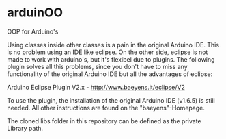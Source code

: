 # arduinOO
OOP for Arduino's

Using classes inside other classes is a pain in the original Arduino IDE. 
This is no problem using an IDE like eclipse. On the other side, eclipse is not
made to work with arduino's, but it's flexibel due to plugins. The following plugin
solves all this problems, since you don't have to miss any functionality of the 
original Arduino IDE but all the advantages of eclipse:

Arduino Eclipse Plugin V2.x - http://www.baeyens.it/eclipse/V2

To use the plugin, the installation of the original Arduino IDE (v1.6.5) is still needed.
All other instructions are found on the "baeyens"-Homepage.

The cloned libs folder in this repository can be defined as the private Library path.
